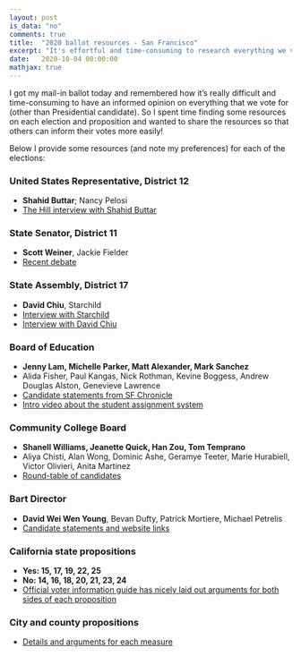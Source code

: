 ```yaml
---
layout: post
is_data: "no"
comments: true
title:  "2020 ballot resources - San Francisco"
excerpt: "It's effortful and time-consuming to research everything we vote for on a ballot, so I've aggregated some resources to be more informed on the contents of the San Francisco ballot"
date:   2020-10-04 00:00:00
mathjax: true
---
```


I got my mail-in ballot today and remembered how it’s really difficult and time-consuming to have an informed opinion on everything that we vote for (other than Presidential candidate). So I spent time finding some resources on each election and proposition and wanted to share the resources so that others can inform their votes more easily!

Below I provide some resources (and note my preferences) for each of the elections:

### United States Representative, District 12
- **Shahid Buttar**; Nancy Pelosi
- [The Hill interview with Shahid Buttar](https://www.youtube.com/watch?v=5v6EUnHWMP8)

### State Senator, District 11
- **Scott Weiner**, Jackie Fielder
- [Recent debate](https://www.youtube.com/watch?v=XGCpZkhPfG8)

### State Assembly, District 17
- **David Chiu**, Starchild
- [Interview with Starchild](https://www.youtube.com/watch?v=XLPPm4ZU3Js)
- [Interview with David Chiu](https://www.youtube.com/watch?v=fHogtb-k0ts)

### Board of Education
- **Jenny Lam, Michelle Parker, Matt Alexander, Mark Sanchez**
- Alida Fisher, Paul Kangas, Nick Rothman, Kevine Boggess, Andrew Douglas Alston, Genevieve Lawrence
- [Candidate statements from SF Chronicle](https://www.sfchronicle.com/bayarea/article/S-F-school-board-candidates-face-tough-pandemic-15579213.php)
- [Intro video about the student assignment system](https://www.youtube.com/watch?v=-CQ-sZyFLz4)

### Community College Board
- **Shanell Williams, Jeanette Quick, Han Zou, Tom Temprano**
- Aliya Chisti, Alan Wong, Dominic Ashe, Geramye Teeter, Marie Hurabiell, Victor Olivieri, Anita Martinez
- [Round-table of candidates](https://www.youtube.com/watch?v=Fc0C63GpIjk)

### Bart Director
- **David Wei Wen Young**, Bevan Dufty, Patrick Mortiere, Michael Petrelis
- [Candidate statements and website links](https://voterguide.sfelections.org/en/candidates-bart-director-district-9)

### California state propositions
- **Yes: 15, 17, 19, 22, 25**
- **No: 14, 16, 18, 20, 21, 23, 24**
- [Official voter information guide has nicely laid out arguments for both sides of each proposition](https://vig.cdn.sos.ca.gov/2020/general/pdf/complete-vig.pdf)

### City and county propositions
- [Details and arguments for each measure](https://sfelections.sfgov.org/measures)

